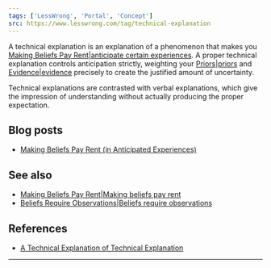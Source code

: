 ```yaml
---
tags: ['LessWrong', 'Portal', 'Concept']
src: https://www.lesswrong.com/tag/technical-explanation
---
```


A technical explanation is an explanation of a phenomenon that makes you [Making Beliefs Pay Rent|anticipate certain experiences](https://www.lesswrong.com/tag/making-beliefs-pay-rent). A proper technical explanation controls anticipation strictly, weighting your [Priors|priors](https://www.lesswrong.com/tag/priors) and [Evidence|evidence](https://www.lesswrong.com/tag/evidence) precisely to create the justified amount of uncertainty.

Technical explanations are contrasted with verbal explanations, which give the impression of understanding without actually producing the proper expectation.

## Blog posts
- [Making Beliefs Pay Rent (in Anticipated Experiences)](http://lesswrong.com/lw/i3/making_beliefs_pay_rent_in_anticipated_experiences/)

## See also
- [Making Beliefs Pay Rent|Making beliefs pay rent](https://www.lesswrong.com/tag/making-beliefs-pay-rent)
- [Beliefs Require Observations|Beliefs require observations](https://www.lesswrong.com/tag/beliefs-require-observations)

## References
- [A Technical Explanation of Technical Explanation](http://yudkowsky.net/rational/technical)



---

